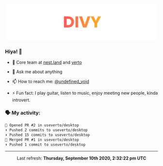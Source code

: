 
![](https://github.com/divy-work/divy-work/raw/master/assets/divy.png)

### Hiya! 👋

- 🔭 Core team at [nest.land](https://github.com/nestdotland/nest.land) and [verto](https://github.com/useverto/verto)

- 💬 Ask me about anything

- 📫 How to reach me: [@undefined_void](https://instagram.com/divy.exe)

- ⚡ Fun fact: I play guitar, listen to music, enjoy meeting new people, kinda introvert.

### 🗣 My activity:

```
💪 Opened PR #2 in useverto/desktop
⬆️ Pushed 2 commits to useverto/desktop
⬆️ Pushed 15 commits to useverto/desktop
🎉 Merged PR #1 in useverto/desktop
⬆️ Pushed 1 commit to useverto/desktop
```

------------
<p align="center">Last refresh: <b>Thursday, September 10th 2020, 2:32:22 pm UTC</b></p>
